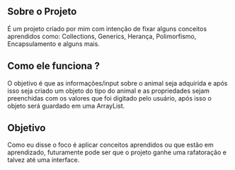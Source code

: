## Sobre o Projeto

É um projeto criado por mim com intenção de fixar alguns conceitos aprendidos como: Collections, Generics, Herança, Polimorfismo, Encapsulamento e alguns mais.

## Como ele funciona ?

O objetivo é que as informações/input sobre o animal seja adquirida e após isso seja criado um objeto do tipo do animal e as propriedades sejam
preenchidas com os valores que foi digitado pelo usuário, após isso o objeto será guardado em uma ArrayList.

## Objetivo

Como eu disse o foco é aplicar conceitos aprendidos ou que estão em aprendizado, futuramente pode ser que o projeto ganhe uma rafatoração e talvez até uma interface.
